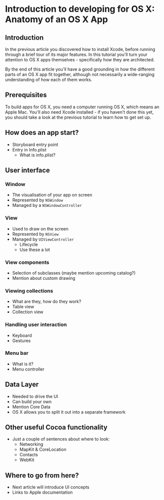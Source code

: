 # Introduction to developing for OS X: Anatomy of an OS X App

## Introduction

In the previous article you discovered how to install Xcode, before running through a brief tour of its major features. In this tutorial you'll turn your attention to OS X apps themselves - specifically how they are architected.

By the end of this article you'll have a good grounding in how the different parts of an OS X app fit together, although not necessarily a wide-ranging understanding of how each of them works.



## Prerequisites

To build apps for OS X, you need a computer running OS X, which means an Apple Mac. You'll also need Xcode installed - if you haven't done this yet, you should take a look at the previous tutorial to learn how to get set up.

## How does an app start?
- Storyboard entry point
- Entry in Info.plist
  + What is info.plist?

## User interface

### Window
- The visualisation of your app on screen
- Represented by `NSWindow`
- Managed by a `NSWindowController`

### View
- Used to draw on the screen
- Represented by `NSView`
- Managed by `UIViewController`
  + Lifecycle
  + Use these a lot

### View components
- Selection of subclasses (maybe mention upcoming catalog?)
- Mention about custom drawing

### Viewing collections
- What are they, how do they work?
- Table view
- Collection view

### Handling user interaction
- Keyboard
- Gestures

### Menu bar
- What is it?
- Menu controller

## Data Layer
- Needed to drive the UI
- Can build your own
- Mention Core Data
- OS X allows you to split it out into a separate framework


## Other useful Cocoa functionality
- Just a couple of sentences about where to look:
  + Networking
  + MapKit & CoreLocation
  + Contacts
  + WebKit

## Where to go from here?
- Next article will introduce UI concepts
- Links to Apple documentation
